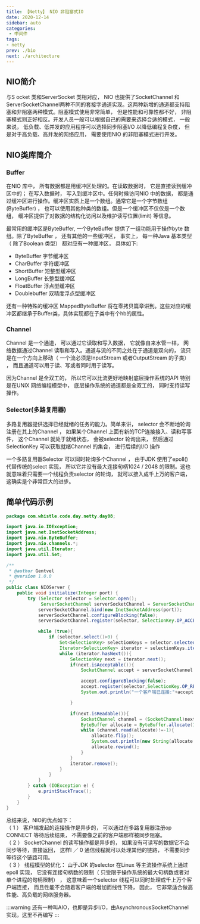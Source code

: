 ```yaml
---
title: 【Netty】 NIO 非阻塞式IO
date: 2020-12-14
sidebar: auto
categories:
 - 中间件
tags:
- netty
prev: ./bio
next: ./architecture
---
```


## NIO简介
与S ocket 类和ServerSocket 类相对应， NIO 也提供了SocketChanneI 和ServerSocketChanneI两种不同的套接字通道实现。这两种新增的通道都支持阻塞和非阻塞两种模式。阻塞模式使用非常简单， 但是性能和可靠性都不好， 非阻塞模式则正好相反。开发人员一般可以根据自己的需要来选择合适的模式， 一般来说， 低负载、低并发的应用程序可以选择同步阻塞I/O 以降低编程复杂度， 但是对于高负载、高并发的网络应用， 需要使用NIO 的非阻塞模式进行开发。

## NIO类库简介
### Buffer
在NIO 库中， 所有数据都是用缓冲区处理的。在读取数据时， 它是直接读到缓冲区中的； 在写入数据时， 写入到缓冲区中。任何时候访问NIO 中的数据， 都是通过缓冲区进行操作。缓冲区实质上是一个数组。通常它是一个字节数组(ByteBuffer) ， 也可以使用其他种类的数组。但是一个缓冲区不仅仅是一个数组， 缓冲区提供了对数据的结构化访问以及维护读写位置(limit) 等信息。


最常用的缓冲区是ByteBuffer, 一个ByteBuffer 提供了一组功能用于操作byte 数组。除了ByteBuffer ， 还有其他的一些缓冲区， 事实上， 每一种Java 基本类型（ 除了Boolean
类型） 都对应有一种缓冲区， 具体如下:

- ByteBuffer 字节缓冲区
- CharBuffer 字符缓冲区
- ShortBuffer 短整型缓冲区
- LongBuffer 长整型缓冲区
- FloatBuffer 浮点型缓冲区
- Doublebuffer 双精度浮点型缓冲区

还有一种特殊的缓冲区 MappedByteBuffer 将在零拷贝篇章讲到。这些对应的缓冲区都继承于Buffer类，具体实现都在子类中有个hb的属性。

### Channel 

Channel 是一个通道， 可以通过它读取和写入数据， 它就像自来水管一样， 网络数据通过Channel 读取和写入。通道与流的不同之处在于通道是双向的， 流只是在一个方向上移动（ 一个流必须是InputStream 或者OutputStream 的子类） ， 而且通道可以用于读、写或者同时用于读写。

因为Channel 是全双工的， 所以它可以比流更好地映射底层操作系统的API 特别是在UNIX 网络编程模型中， 底层操作系统的通道都是全双工的， 同时支持读写操作。

### Selector(多路复用器)

多路复用器提供选择已经就绪的任务的能力。简单来讲， selector 会不断地轮询注册在其上的Channel ， 如果某个Channel 上面有新的TCP连接接入、读和写事件， 这个Channel 就处于就绪状态， 会被selector 轮询出来， 然后通过SelectionKey 可以获取就绪Channel 的集合， 进行后续的I/O 操作

一个多路复用器Selector 可以同时轮询多个Channel ， 由于JDK 使用了epoll() 代替传统的select 实现， 所以它并没有最大连接句柄1024 / 2048 的限制。这也就意味着只需要一个线程负责selector 的轮询， 就可以接入成千上万的客户端， 这确实是个非常巨大的进步。

## 简单代码示例
```java
package com.whistle.code.day.netty.day08;

import java.io.IOException;
import java.net.InetSocketAddress;
import java.nio.ByteBuffer;
import java.nio.channels.*;
import java.util.Iterator;
import java.util.Set;

/**
 * @author Gentvel
 * @version 1.0.0
 */
public class NIOServer {
    public void initialize(Integer port) {
        try (Selector selector = Selector.open();
             ServerSocketChannel serverSocketChannel = ServerSocketChannel.open()) {
            serverSocketChannel.bind(new InetSocketAddress(port));
            serverSocketChannel.configureBlocking(false);
            serverSocketChannel.register(selector, SelectionKey.OP_ACCEPT);

            while (true){
                if (selector.select()>0) {
                    Set<SelectionKey> selectionKeys = selector.selectedKeys();
                    Iterator<SelectionKey> iterator = selectionKeys.iterator();
                    while (iterator.hasNext()){
                        SelectionKey next = iterator.next();
                        if(next.isAcceptable()){
                            SocketChannel accept = serverSocketChannel.accept();

                            accept.configureBlocking(false);
                            accept.register(selector,SelectionKey.OP_READ);
                            System.out.println("一个客户端已连接:"+accept.getRemoteAddress());

                        }

                        if(next.isReadable()){
                            SocketChannel channel = (SocketChannel)next.channel();
                            ByteBuffer allocate = ByteBuffer.allocate(1024);
                            while (channel.read(allocate)!=-1){
                                allocate.flip();
                                System.out.println(new String(allocate.array()).trim());
                                allocate.rewind();
                            }
                        }
                        iterator.remove();
                    }
                }
            }
        } catch (IOException e) {
            e.printStackTrace();
        }
    }
}
```

总结来说，NIO的优点如下：  
（ 1 ） 客户端发起的连接操作是异步的， 可以通过在多路复用器注册op CONNECT 等待后续结果， 不需要像之前的客户端那样被同步阻塞。  
（ 2 ） SocketChanneI 的读写操作都是异步的， 如果没有可读写的数据它不会同步等待，直接返回， 这样I ／ 0 通信线程就可以处理其他的链路， 不需要同步等待这个链路可用。  
（ 3 ） 线程模型的优化： 山于JDK 的selector 在Linux 等主流操作系统上通过epoll 实现， 它没有连接句柄数的限制（ 只受限于操作系统的最大句柄数或者对单个进程的句柄限制） ， 这意味着一个selector 线程可以同时处理成千上万个客户端连接， 而且性能不会随着客户端的增加而线性下降， 因此， 它非常适合做高性能、高负载的网络服务器。


:::warning
还有一种叫AIO，也即是异步I/O，由AsynchronousSocketChannel实现，这里不再编写
:::





